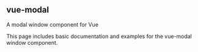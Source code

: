 <style lang="css">
/* Max-widths */
.mw1 {max-width: 35px !important;} .mw2 {max-width: 90px !important;} .mw3 {max-width: 145px !important;} .mw4 {max-width: 200px !important;} .mw5 {max-width: 255px !important;} .mw6 {max-width: 310px !important;} .mw7 {max-width: 365px !important;} .mw8 {max-width: 420px !important;} .mw9 {max-width: 475px !important;} .mw10 {max-width: 530px !important;} .mw11 {max-width: 585px !important;} .mw12 {max-width: 640px !important;} .mw13 {max-width: 695px !important;} .mw14 {max-width: 750px !important;} .mw15 {max-width: 805px !important;} .mw16 {max-width: 860px !important;} .mw17 {max-width: 915px !important;} .mw18 {max-width: 970px !important;}
</style>

## vue-modal

A modal window component for Vue

This page includes basic documentation and examples for the vue-modal window component.

<Intro />
